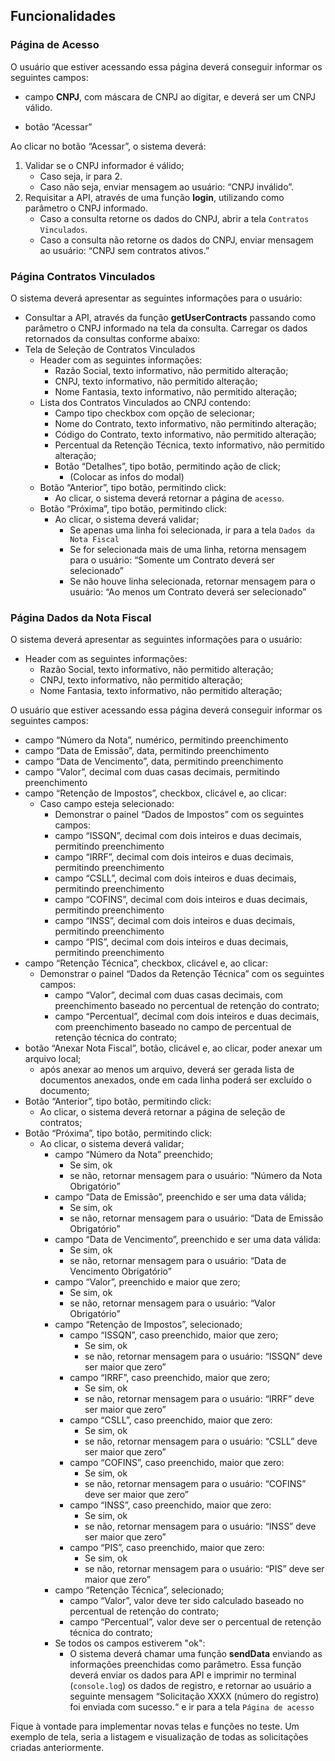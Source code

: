 ## Funcionalidades

### **Página de Acesso**

O usuário que estiver acessando essa página deverá conseguir informar os seguintes campos:

- campo **CNPJ**, com máscara de CNPJ ao digitar, e deverá ser um CNPJ válido.

- botão “Acessar”

Ao clicar no botão “Acessar”, o sistema deverá:

1. Validar se o CNPJ informador é válido;
   - Caso seja, ir para 2.
   - Caso não seja, enviar mensagem ao usuário: “CNPJ inválido”.
2. Requisitar a API, através de uma função **login**, utilizando como parâmetro o CNPJ informado.
   - Caso a consulta retorne os dados do CNPJ, abrir a tela `Contratos Vinculados`.
   - Caso a consulta não retorne os dados do CNPJ, enviar mensagem ao usuário: “CNPJ sem contratos ativos.”

### **Página Contratos Vinculados**

O sistema deverá apresentar as seguintes informações para o usuário:

- Consultar a API, através da função **getUserContracts** passando como parâmetro o CNPJ informado na tela da consulta. Carregar os dados retornados da consultas conforme abaixo:
- Tela de Seleção de Contratos Vinculados
  - Header com as seguintes informações:
    - Razão Social, texto informativo, não permitido alteração;
    - CNPJ, texto informativo, não permitido alteração;
    - Nome Fantasia, texto informativo, não permitido alteração;
  - Lista dos Contratos Vinculados ao CNPJ contendo:
    - Campo tipo checkbox com opção de selecionar;
    - Nome do Contrato, texto informativo, não permitindo alteração;
    - Código do Contrato, texto informativo, não permitido alteração;
    - Percentual da Retenção Técnica, texto informativo, não permitido alteração;
    - Botão “Detalhes”, tipo botão, permitindo ação de click;
      - (Colocar as infos do modal)
  - Botão “Anterior”, tipo botão, permitindo click:
    - Ao clicar, o sistema deverá retornar a página de `acesso`.
  - Botão “Próxima”, tipo botão, permitindo click:
    - Ao clicar, o sistema deverá validar;
      - Se apenas uma linha foi selecionada, ir para a tela `Dados da Nota Fiscal`
      - Se for selecionada mais de uma linha, retorna mensagem para o usuário: “Somente um Contrato deverá ser selecionado”
      - Se não houve linha selecionada, retornar mensagem para o usuário: “Ao menos um Contrato deverá ser selecionado”

### **Página Dados da Nota Fiscal**

O sistema deverá apresentar as seguintes informações para o usuário:

- Header com as seguintes informações:
  - Razão Social, texto informativo, não permitido alteração;
  - CNPJ, texto informativo, não permitido alteração;
  - Nome Fantasia, texto informativo, não permitido alteração;

O usuário que estiver acessando essa página deverá conseguir informar os seguintes campos:

- campo “Número da Nota”, numérico, permitindo preenchimento
- campo “Data de Emissão”, data, permitindo preenchimento
- campo “Data de Vencimento”, data, permitindo preenchimento
- campo “Valor”, decimal com duas casas decimais, permitindo preenchimento
- campo “Retenção de Impostos”, checkbox, clicável e, ao clicar:
  - Caso campo esteja selecionado:
    - Demonstrar o painel “Dados de Impostos” com os seguintes campos:
    - campo “ISSQN”, decimal com dois inteiros e duas decimais, permitindo preenchimento
    - campo “IRRF”, decimal com dois inteiros e duas decimais, permitindo preenchimento
    - campo “CSLL”, decimal com dois inteiros e duas decimais, permitindo preenchimento
    - campo “COFINS”, decimal com dois inteiros e duas decimais, permitindo preenchimento
    - campo “INSS”, decimal com dois inteiros e duas decimais, permitindo preenchimento
    - campo “PIS”, decimal com dois inteiros e duas decimais, permitindo preenchimento
- campo “Retenção Técnica”, checkbox, clicável e, ao clicar:
  - Demonstrar o painel “Dados da Retenção Técnica” com os seguintes campos:
    - campo “Valor”, decimal com duas casas decimais, com preenchimento baseado no percentual de retenção do contrato;
    - campo “Percentual”, decimal com dois inteiros e duas decimais, com preenchimento baseado no campo de percentual de retenção técnica do contrato;
- botão “Anexar Nota Fiscal”, botão, clicável e, ao clicar, poder anexar um arquivo local;
  - após anexar ao menos um arquivo, deverá ser gerada lista de documentos anexados, onde em cada linha poderá ser excluído o documento;
- Botão “Anterior”, tipo botão, permitindo click:
  - Ao clicar, o sistema deverá retornar a página de seleção de contratos;
- Botão “Próxima”, tipo botão, permitindo click:
  - Ao clicar, o sistema deverá validar;
    - campo “Número da Nota” preenchido;
      - Se sim, ok
      - se não, retornar mensagem para o usuário: “Número da Nota Obrigatório”
    - campo “Data de Emissão”, preenchido e ser uma data válida;
      - Se sim, ok
      - se não, retornar mensagem para o usuário: “Data de Emissão Obrigatório”
    - campo “Data de Vencimento”, preenchido e ser uma data válida:
      - Se sim, ok
      - se não, retornar mensagem para o usuário: “Data de Vencimento Obrigatório”
    - campo “Valor”, preenchido e maior que zero;
      - Se sim, ok
      - se não, retornar mensagem para o usuário: “Valor Obrigatório”
    - campo “Retenção de Impostos”, selecionado;
      - campo “ISSQN”, caso preenchido, maior que zero;
        - Se sim, ok
        - se não, retornar mensagem para o usuário: “ISSQN” deve ser maior que zero”
      - campo “IRRF”, caso preenchido, maior que zero;
        - Se sim, ok
        - se não, retornar mensagem para o usuário: “IRRF” deve ser maior que zero”
      - campo “CSLL”, caso preenchido, maior que zero:
        - Se sim, ok
        - se não, retornar mensagem para o usuário: “CSLL” deve ser maior que zero”
      - campo “COFINS”, caso preenchido, maior que zero:
        - Se sim, ok
        - se não, retornar mensagem para o usuário: “COFINS” deve ser maior que zero”
      - campo “INSS”, caso preenchido, maior que zero:
        - Se sim, ok
        - se não, retornar mensagem para o usuário: “INSS” deve ser maior que zero”
      - campo “PIS”, caso preenchido, maior que zero:
        - Se sim, ok
        - se não, retornar mensagem para o usuário: “PIS” deve ser maior que zero”
    - campo “Retenção Técnica”, selecionado;
      - campo “Valor”, valor deve ter sido calculado baseado no percentual de retenção do contrato;
      - campo “Percentual”, valor deve ser o percentual de retenção técnica do contrato;
    - Se todos os campos estiverem "ok":
      - O sistema deverá chamar uma função **sendData** enviando as informações preenchidas como parâmetro. Essa função deverá enviar os dados para API e imprimir no terminal (`console.log`) os dados de registro, e retornar ao usuário a seguinte mensagem “Solicitação XXXX (número do registro) foi enviada com sucesso.“ e ir para a tela `Página de acesso`


Fique à vontade para implementar novas telas e funções no teste.
Um exemplo de tela, seria a listagem e visualização de todas as solicitações criadas anteriormente.